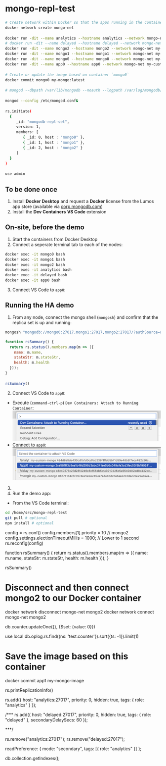 # mongo-repl-test

```bash
# Create network within Docker so that the apps running in the container can communicate with each other via hostname
docker network create mongo-net

docker run -dit --name analytics --hostname analytics --network mongo-net my-custom-mongo bash
# docker run -dit --name delayed --hostname delayed --network mongo-net my-custom-mongo bash
docker run -dit --name mongo2 --hostname mongo2 --network mongo-net my-custom-mongo bash
docker run -dit --name mongo1 --hostname mongo1 --network mongo-net my-custom-mongo bash
docker run -dit --name mongo0 --hostname mongo0 --network mongo-net my-custom-mongo bash
docker run -dit --name app0 --hostname app0 --network mongo-net my-custom-mongo bash

# Create or update the image based on container `mongo0`
docker commit mongo0 my-mongo:latest

# mongod --dbpath /var/lib/mongodb --noauth --logpath /var/log/mongodb/mongod.log --logappend --bind_ip 0.0.0.0 --replSet mongodb-repl-set&

mongod --config /etc/mongod.conf&

rs.initiate(
  {
     _id: "mongodb-repl-set",
     version: 1,
     members: [
        { _id: 0, host : "mongo0" },
        { _id: 1, host : "mongo1" },
        { _id: 2, host : "mongo2" }
     ]
  }
)

use admin

```
## To be done once
1. Install **Docker Desktop** and request a **Docker** license from the Lumos app store (available via [corp.mongodb.com](https://corp.mongodb.com/))
2. Install the **Dev Containers** **VS Code** extension

## On-site, before the demo
1. Start the containers from Docker Desktop
2. Connect a seperate terminal tab to each of the nodes:
```bash
docker exec -it mongo0 bash
docker exec -it mongo1 bash   
docker exec -it mongo2 bash   
docker exec -it analytics bash   
docker exec -it delayed bash   
docker exec -it app0 bash   
```
3. Connect VS Code to `app0`: 

## Running the HA demo

1. From any node, connect the mongo shell (`mongosh`) and confirm that the replica set is up and running:

```bash
mongosh "mongodb://mongo0:27017,mongo1:27017,mongo2:27017/?authSource=admin&replicaSet=mongodb-repl-set"
```

```js
function rsSummary() {
  return rs.status().members.map(m => ({
    name: m.name,
    stateStr: m.stateStr,
    health: m.health
  }));
}

rsSummary()
```

2. Connect VS Code to `app0`:
- Execute (`command-ctrl-p`) `Dev Containers: Attach to Running Container`:
![Dev Containers](images/dev-containers.png)
- Connect to `app0`:
![app0](images/app0.png)
3. 
4. Run the demo app:
- From the VS Code terminal:
```bash
cd /home/src/mongo-repl-test
git pull # optional
npm install # optional
```

config = rs.conf()
config.members[1].priority = 10 // mongo2
config.settings.electionTimeoutMillis = 1000;  // Lower to 1 second
rs.reconfig(config)

function rsSummary() {
  return rs.status().members.map(m => ({
    name: m.name,
    stateStr: m.stateStr,
    health: m.health
  }));
}

rsSummary()

# Disconnect and then connect mongo2 to our Docker container
docker network disconnect mongo-net mongo2
docker network connect mongo-net mongo2

db.counter.updateOne({}, {$set: {value: 0}})

use local
db.oplog.rs.find({ns: 'test.counter'}).sort({ts: -1}).limit(1)

# Save the image based on this container
docker commit app1 my-mongo-image

rs.printReplicationInfo()

rs.add({
  host: "analytics:27017",
  priority: 0,
  hidden: true,
  tags: { role: "analytics" }
});

/***
  rs.add({
  host: "delayed:27017",
  priority: 0,
  hidden: true,
  tags: { role: "delayed" },
  secondaryDelaySecs: 60
}); 

***/

rs.remove("analytics:27017");
rs.remove("delayed:27017");

readPreference: { mode: "secondary", tags: [{ role: "analytics" }] };

db.collection.getIndexes();

```
